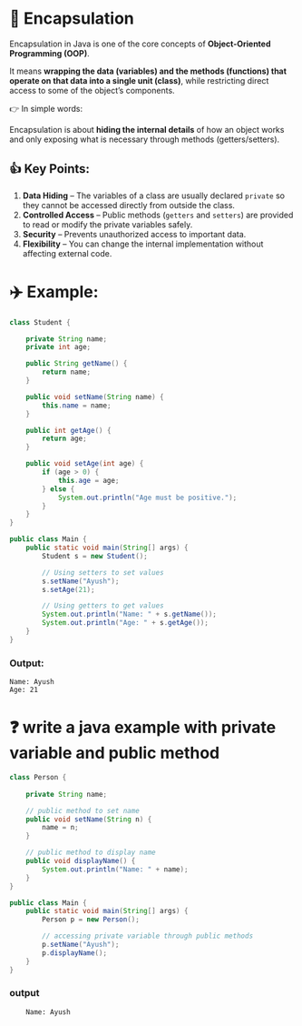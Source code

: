 # 🌟 Encapsulation

Encapsulation in Java is one of the core concepts of **Object-Oriented Programming (OOP)**.

It means **wrapping  the data (variables) and the methods (functions) that operate on that data into a single unit (class)**, while restricting direct access to some of the object’s components.

👉 In simple words:

Encapsulation is about **hiding the internal details** of how an object works and only exposing what is necessary through methods (getters/setters).



## 👍  Key Points:

1. **Data Hiding** – The variables of a class are usually declared `private` so they cannot be accessed directly from outside the class.
2. **Controlled Access** – Public methods (`getters` and `setters`) are provided to read or modify the private variables safely.
3. **Security** – Prevents unauthorized access to important data.
4. **Flexibility** – You can change the internal implementation without affecting external code.



# ✈️ Example:

```java
class Student {

    private String name;
    private int age;

    public String getName() {
        return name;
    }

    public void setName(String name) {
        this.name = name;
    }

    public int getAge() {
        return age;
    }

    public void setAge(int age) {
        if (age > 0) {  
            this.age = age;
        } else {
            System.out.println("Age must be positive.");
        }
    }
}

public class Main {
    public static void main(String[] args) {
        Student s = new Student();

        // Using setters to set values
        s.setName("Ayush");
        s.setAge(21);

        // Using getters to get values
        System.out.println("Name: " + s.getName());
        System.out.println("Age: " + s.getAge());
    }
}
```


###   Output:

```
Name: Ayush
Age: 21
```

# ❓ write a java example with private variable and public method 

```java
class Person {
   
    private String name;

    // public method to set name
    public void setName(String n) {
        name = n;
    }

    // public method to display name
    public void displayName() {
        System.out.println("Name: " + name);
    }
}

public class Main {
    public static void main(String[] args) {
        Person p = new Person();

        // accessing private variable through public methods
        p.setName("Ayush");
        p.displayName();
    }
}
```

### output 

```bash
    Name: Ayush
```
